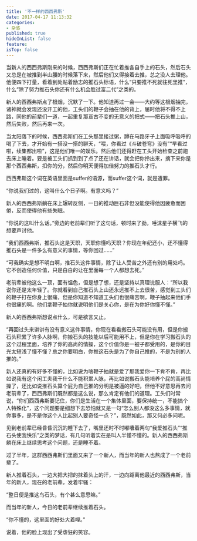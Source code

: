 ```yaml
---
title: '不一样的西西弗斯'
date: 2017-04-17 11:13:32
categories:
- 杂感
published: true
hideInList: false
feature: 
isTop: false
---
```

当新人的西西弗斯刚来的时候，西西弗斯们正在忙着推各自手上的石头，然后石头又总是在被推到半山腰的时候落下来，然后他们又得接着去推，总之没人去理他。他便四下打量，看着到处贴着励志的推石头标语，什么“只要推不死就往死里推”，什么“除了努力推石头你还有什么机会胜过富二代”之类的。

新人的西西弗斯点了根烟，沉默了一下。他知道再过一会——大约等这根烟抽完，诸神就会发现还没开工的他，工头们的鞭子会抽在他的背上，届时他将不得不上路，同他的前辈们一道，一起重复那亘古不变的无意义的把式——把石头推上山，然后失败，然后再来一次。

当太阳落下的时候，西西弗斯们在工头那里接过粥，蹲在马路牙子上面吸呼吸呼的喝了下去，才开始有一搭没一搭的聊天，“喂，你看过《斗破苍穹》没有”“早看过啦，续集都出啦”，这是他们唯一的娱乐。然后他们还得赶在工头开始检查之前跑去床上睡着。要是被工头们抓到到了点了还在讲话，就会把你拎出来，摘下来你是那个西西弗斯，扣你的分，然后你明天便得加倍努力的推石头才行。

西西弗斯这个词在英语里面是suffer的语源，而suffer这个词，就是遭罪。

“你说我们过的，这叫什么个日子啊。有意义吗？”

新人的西西弗斯躺在床上辗转反侧，一日的推动巨石非但没能使得他因疲惫而困倦，反而使得他有些失眠。

“你说的这叫什么话。”旁边的老前辈们听了这句话，顿时来了劲，唾沫星子横飞的想要声讨他。

“我们西西弗斯，推石头这是天职，天职你懂吗天职？你现在年纪还小，还不懂得推石头是一件多么有意义的事情，等你回过……”

“可我确实是想不明白啊，推石头这件事情，除了让人受苦之外还有别的用处吗。它不创造任何价值，只是白白的让在里面每一个人都想去死。”

老前辈被他这么一顶，面有愠色，但是想了想，还是坚持以真理说服人：“所以我说你还是太年轻了。你就看到自己推石头上山还永远推不上去很苦，感觉到工头们的鞭子打在你身上很痛，但是你知道不知道工头们也很痛苦啊，鞭子抽起来他们手也很痛的啊。他们拿鞭子抽你就说明他们是关心你，是在为你好你懂不懂。”

新人的西西弗斯想说点什么，可是欲言又止。

“再回过头来讲讲有没有意义这件事情，你现在看看搬石头可能没有用，但是你搬石头积累了许多人脉啊，你搬石头的技能以后可能用不上，但是你在学习搬石头的这个过程里面，培养了你的高尚的情操，这个价值你是一被子都受用的，是你的目光太短浅了懂不懂？总之你要明白，你推这石头是为了你自己推的，不是为别的人推的。”

新人还真的有好多不懂的，比如说为啥鞭子抽就是爱了那我爱你一下肯不肯，再比如说我有这个闲工夫我干什么不能积累人脉，再比如说搬石头能培养个屁的高尚情操了，还比如说推石头算个屁为自己推的分明是被逼的好吧，但他不好意思再去问老前辈了，西西弗斯们既然都是这么说，那么肯定有他们的道理。工头们时常说，“你们西西弗斯要记住，你们是生活在一个集体里面，要保持统一，不能搞个人特殊化”，这个问题要是细想下去恐怕就又是一句“怎么别人都没这么多事情，就你事多，是不是你这个人比起别人要奇怪一点？”，既然如此，那又何必多问呢。

见到老前辈已经昏昏沉沉的睡下去了，嘴里还时不时嘟囔着两句“我爱推石头”“推石头使我快乐”之类的梦话，有几句听着实在是叫人半懂不懂的。新人的西西弗斯躺在床上继续思考这个问题，还是睡不着。

过了半年，这群西西弗斯们里面又来了一个新人，而当年的新人也熬成了一个老前辈了。

新人推着石头，一边大把大把的抹着头上的汗，一边向距离他最近的西西弗斯，当年的新人，现在的老前辈，发着牢骚：

“整日便是推这鸟石头，有个甚么意思嘛。”

而当年的新人，今日的老前辈继续推着石头。

“你不懂的，这里面的好处大着哩。”

说着，他的脸上现出了受虐狂的笑容。
